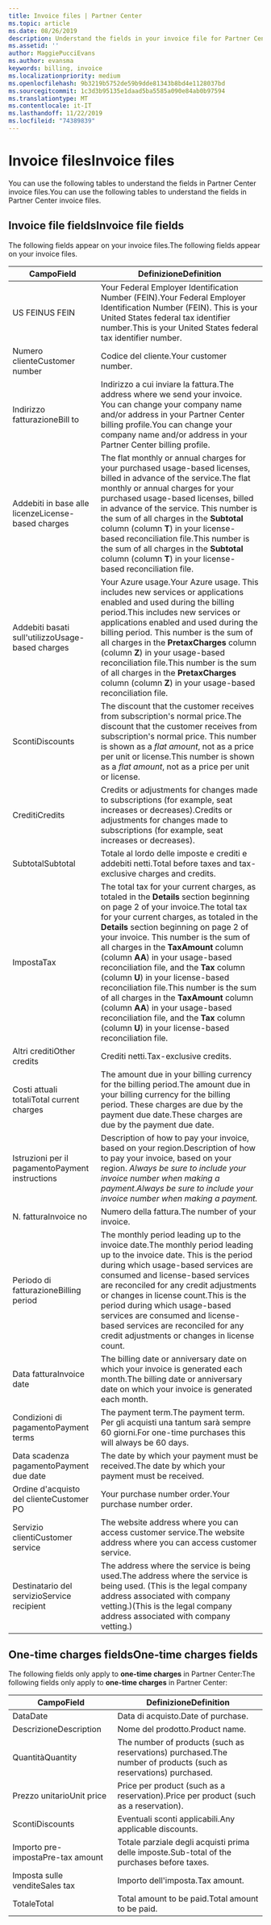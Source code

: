 ```yaml
---
title: Invoice files | Partner Center
ms.topic: article
ms.date: 08/26/2019
description: Understand the fields in your invoice file for Partner Center billing.
ms.assetid: ''
author: MaggiePucciEvans
ms.author: evansma
keywords: billing, invoice
ms.localizationpriority: medium
ms.openlocfilehash: 9b3219b5752de59b9dde81343b8bd4e1128037bd
ms.sourcegitcommit: 1c3d3b95135e1daad5ba5585a090e84ab0b97594
ms.translationtype: MT
ms.contentlocale: it-IT
ms.lasthandoff: 11/22/2019
ms.locfileid: "74389839"
---
```

# <a name="invoice-files"></a><span data-ttu-id="a90aa-104">Invoice files</span><span class="sxs-lookup"><span data-stu-id="a90aa-104">Invoice files</span></span>

<span data-ttu-id="a90aa-105">You can use the following tables to understand the fields in Partner Center invoice files.</span><span class="sxs-lookup"><span data-stu-id="a90aa-105">You can use the following tables to understand the fields in Partner Center invoice files.</span></span>

## <a name="invoice-file-fields"></a><span data-ttu-id="a90aa-106">Invoice file fields</span><span class="sxs-lookup"><span data-stu-id="a90aa-106">Invoice file fields</span></span>

<span data-ttu-id="a90aa-107">The following fields appear on your invoice files.</span><span class="sxs-lookup"><span data-stu-id="a90aa-107">The following fields appear on your invoice files.</span></span>

| <span data-ttu-id="a90aa-108">Campo</span><span class="sxs-lookup"><span data-stu-id="a90aa-108">Field</span></span> | <span data-ttu-id="a90aa-109">Definizione</span><span class="sxs-lookup"><span data-stu-id="a90aa-109">Definition</span></span> |
| ----- | ---------- |
| <span data-ttu-id="a90aa-110">US FEIN</span><span class="sxs-lookup"><span data-stu-id="a90aa-110">US FEIN</span></span> | <span data-ttu-id="a90aa-111">Your Federal Employer Identification Number (FEIN).</span><span class="sxs-lookup"><span data-stu-id="a90aa-111">Your Federal Employer Identification Number (FEIN).</span></span> <span data-ttu-id="a90aa-112">This is your United States federal tax identifier number.</span><span class="sxs-lookup"><span data-stu-id="a90aa-112">This is your United States federal tax identifier number.</span></span> |
| <span data-ttu-id="a90aa-113">Numero cliente</span><span class="sxs-lookup"><span data-stu-id="a90aa-113">Customer number</span></span> | <span data-ttu-id="a90aa-114">Codice del cliente.</span><span class="sxs-lookup"><span data-stu-id="a90aa-114">Your customer number.</span></span> |
| <span data-ttu-id="a90aa-115">Indirizzo fatturazione</span><span class="sxs-lookup"><span data-stu-id="a90aa-115">Bill to</span></span> | <span data-ttu-id="a90aa-116">Indirizzo a cui inviare la fattura.</span><span class="sxs-lookup"><span data-stu-id="a90aa-116">The address where we send your invoice.</span></span> <span data-ttu-id="a90aa-117">You can change your company name and/or address in your Partner Center billing profile.</span><span class="sxs-lookup"><span data-stu-id="a90aa-117">You can change your company name and/or address in your Partner Center billing profile.</span></span> |
| <span data-ttu-id="a90aa-118">Addebiti in base alle licenze</span><span class="sxs-lookup"><span data-stu-id="a90aa-118">License-based charges</span></span> | <span data-ttu-id="a90aa-119">The flat monthly or annual charges for your purchased usage-based licenses, billed in advance of the service.</span><span class="sxs-lookup"><span data-stu-id="a90aa-119">The flat monthly or annual charges for your purchased usage-based licenses, billed in advance of the service.</span></span> <span data-ttu-id="a90aa-120">This number is the sum of all charges in the **Subtotal** column (column **T**) in your license-based reconciliation file.</span><span class="sxs-lookup"><span data-stu-id="a90aa-120">This number is the sum of all charges in the **Subtotal** column (column **T**) in your license-based reconciliation file.</span></span> |
| <span data-ttu-id="a90aa-121">Addebiti basati sull'utilizzo</span><span class="sxs-lookup"><span data-stu-id="a90aa-121">Usage-based charges</span></span> | <span data-ttu-id="a90aa-122">Your Azure usage.</span><span class="sxs-lookup"><span data-stu-id="a90aa-122">Your Azure usage.</span></span> <span data-ttu-id="a90aa-123">This includes new services or applications enabled and used during the billing period.</span><span class="sxs-lookup"><span data-stu-id="a90aa-123">This includes new services or applications enabled and used during the billing period.</span></span> <span data-ttu-id="a90aa-124">This number is the sum of all charges in the **PretaxCharges** column (column **Z**) in your usage-based reconciliation file.</span><span class="sxs-lookup"><span data-stu-id="a90aa-124">This number is the sum of all charges in the **PretaxCharges** column (column **Z**) in your usage-based reconciliation file.</span></span> |
| <span data-ttu-id="a90aa-125">Sconti</span><span class="sxs-lookup"><span data-stu-id="a90aa-125">Discounts</span></span> | <span data-ttu-id="a90aa-126">The discount that the customer receives from subscription's normal price.</span><span class="sxs-lookup"><span data-stu-id="a90aa-126">The discount that the customer receives from subscription's normal price.</span></span> <span data-ttu-id="a90aa-127">This number is shown as a *flat amount*, not as a price per unit or license.</span><span class="sxs-lookup"><span data-stu-id="a90aa-127">This number is shown as a *flat amount*, not as a price per unit or license.</span></span> |
| <span data-ttu-id="a90aa-128">Crediti</span><span class="sxs-lookup"><span data-stu-id="a90aa-128">Credits</span></span> | <span data-ttu-id="a90aa-129">Credits or adjustments for changes made to subscriptions (for example, seat increases or decreases).</span><span class="sxs-lookup"><span data-stu-id="a90aa-129">Credits or adjustments for changes made to subscriptions (for example, seat increases or decreases).</span></span> |
| <span data-ttu-id="a90aa-130">Subtotal</span><span class="sxs-lookup"><span data-stu-id="a90aa-130">Subtotal</span></span> | <span data-ttu-id="a90aa-131">Totale al lordo delle imposte e crediti e addebiti netti.</span><span class="sxs-lookup"><span data-stu-id="a90aa-131">Total before taxes and tax-exclusive charges and credits.</span></span> |
| <span data-ttu-id="a90aa-132">Imposta</span><span class="sxs-lookup"><span data-stu-id="a90aa-132">Tax</span></span> | <span data-ttu-id="a90aa-133">The total tax for your current charges, as totaled in the **Details** section beginning on page 2 of your invoice.</span><span class="sxs-lookup"><span data-stu-id="a90aa-133">The total tax for your current charges, as totaled in the **Details** section beginning on page 2 of your invoice.</span></span> <span data-ttu-id="a90aa-134">This number is the sum of all charges in the **TaxAmount** column (column **AA**) in your usage-based reconciliation file, and the **Tax** column (column **U**) in your license-based reconciliation file.</span><span class="sxs-lookup"><span data-stu-id="a90aa-134">This number is the sum of all charges in the **TaxAmount** column (column **AA**) in your usage-based reconciliation file, and the **Tax** column (column **U**) in your license-based reconciliation file.</span></span> |
| <span data-ttu-id="a90aa-135">Altri crediti</span><span class="sxs-lookup"><span data-stu-id="a90aa-135">Other credits</span></span> | <span data-ttu-id="a90aa-136">Crediti netti.</span><span class="sxs-lookup"><span data-stu-id="a90aa-136">Tax-exclusive credits.</span></span> |
| <span data-ttu-id="a90aa-137">Costi attuali totali</span><span class="sxs-lookup"><span data-stu-id="a90aa-137">Total current charges</span></span> | <span data-ttu-id="a90aa-138">The amount due in your billing currency for the billing period.</span><span class="sxs-lookup"><span data-stu-id="a90aa-138">The amount due in your billing currency for the billing period.</span></span> <span data-ttu-id="a90aa-139">These charges are due by the payment due date.</span><span class="sxs-lookup"><span data-stu-id="a90aa-139">These charges are due by the payment due date.</span></span> |
| <span data-ttu-id="a90aa-140">Istruzioni per il pagamento</span><span class="sxs-lookup"><span data-stu-id="a90aa-140">Payment instructions</span></span> | <span data-ttu-id="a90aa-141">Description of how to pay your invoice, based on your region.</span><span class="sxs-lookup"><span data-stu-id="a90aa-141">Description of how to pay your invoice, based on your region.</span></span> <span data-ttu-id="a90aa-142">*Always be sure to include your invoice number when making a payment.*</span><span class="sxs-lookup"><span data-stu-id="a90aa-142">*Always be sure to include your invoice number when making a payment.*</span></span> |
| <span data-ttu-id="a90aa-143">N. fattura</span><span class="sxs-lookup"><span data-stu-id="a90aa-143">Invoice no</span></span> | <span data-ttu-id="a90aa-144">Numero della fattura.</span><span class="sxs-lookup"><span data-stu-id="a90aa-144">The number of your invoice.</span></span> |
| <span data-ttu-id="a90aa-145">Periodo di fatturazione</span><span class="sxs-lookup"><span data-stu-id="a90aa-145">Billing period</span></span> | <span data-ttu-id="a90aa-146">The monthly period leading up to the invoice date.</span><span class="sxs-lookup"><span data-stu-id="a90aa-146">The monthly period leading up to the invoice date.</span></span> <span data-ttu-id="a90aa-147">This is the period during which usage-based services are consumed and license-based services are reconciled for any credit adjustments or changes in license count.</span><span class="sxs-lookup"><span data-stu-id="a90aa-147">This is the period during which usage-based services are consumed and license-based services are reconciled for any credit adjustments or changes in license count.</span></span> |
| <span data-ttu-id="a90aa-148">Data fattura</span><span class="sxs-lookup"><span data-stu-id="a90aa-148">Invoice date</span></span> | <span data-ttu-id="a90aa-149">The billing date or anniversary date on which your invoice is generated each month.</span><span class="sxs-lookup"><span data-stu-id="a90aa-149">The billing date or anniversary date on which your invoice is generated each month.</span></span> |
| <span data-ttu-id="a90aa-150">Condizioni di pagamento</span><span class="sxs-lookup"><span data-stu-id="a90aa-150">Payment terms</span></span> | <span data-ttu-id="a90aa-151">The payment term.</span><span class="sxs-lookup"><span data-stu-id="a90aa-151">The payment term.</span></span> <span data-ttu-id="a90aa-152">Per gli acquisti una tantum sarà sempre 60 giorni.</span><span class="sxs-lookup"><span data-stu-id="a90aa-152">For one-time purchases this will always be 60 days.</span></span> |
| <span data-ttu-id="a90aa-153">Data scadenza pagamento</span><span class="sxs-lookup"><span data-stu-id="a90aa-153">Payment due date</span></span> | <span data-ttu-id="a90aa-154">The date by which your payment must be received.</span><span class="sxs-lookup"><span data-stu-id="a90aa-154">The date by which your payment must be received.</span></span> |
| <span data-ttu-id="a90aa-155">Ordine d'acquisto del cliente</span><span class="sxs-lookup"><span data-stu-id="a90aa-155">Customer PO</span></span> | <span data-ttu-id="a90aa-156">Your purchase number order.</span><span class="sxs-lookup"><span data-stu-id="a90aa-156">Your purchase number order.</span></span> |
| <span data-ttu-id="a90aa-157">Servizio clienti</span><span class="sxs-lookup"><span data-stu-id="a90aa-157">Customer service</span></span> | <span data-ttu-id="a90aa-158">The website address where you can access customer service.</span><span class="sxs-lookup"><span data-stu-id="a90aa-158">The website address where you can access customer service.</span></span> |
| <span data-ttu-id="a90aa-159">Destinatario del servizio</span><span class="sxs-lookup"><span data-stu-id="a90aa-159">Service recipient</span></span> | <span data-ttu-id="a90aa-160">The address where the service is being used.</span><span class="sxs-lookup"><span data-stu-id="a90aa-160">The address where the service is being used.</span></span> <span data-ttu-id="a90aa-161">(This is the legal company address associated with company vetting.)</span><span class="sxs-lookup"><span data-stu-id="a90aa-161">(This is the legal company address associated with company vetting.)</span></span> |

## <a name="one-time-charges-fields"></a><span data-ttu-id="a90aa-162">One-time charges fields</span><span class="sxs-lookup"><span data-stu-id="a90aa-162">One-time charges fields</span></span>

<span data-ttu-id="a90aa-163">The following fields only apply to **one-time charges** in Partner Center:</span><span class="sxs-lookup"><span data-stu-id="a90aa-163">The following fields only apply to **one-time charges** in Partner Center:</span></span>

| <span data-ttu-id="a90aa-164">Campo</span><span class="sxs-lookup"><span data-stu-id="a90aa-164">Field</span></span> | <span data-ttu-id="a90aa-165">Definizione</span><span class="sxs-lookup"><span data-stu-id="a90aa-165">Definition</span></span> |
| ----- | ---------- |
| <span data-ttu-id="a90aa-166">Data</span><span class="sxs-lookup"><span data-stu-id="a90aa-166">Date</span></span> | <span data-ttu-id="a90aa-167">Data di acquisto.</span><span class="sxs-lookup"><span data-stu-id="a90aa-167">Date of purchase.</span></span> |
| <span data-ttu-id="a90aa-168">Descrizione</span><span class="sxs-lookup"><span data-stu-id="a90aa-168">Description</span></span> | <span data-ttu-id="a90aa-169">Nome del prodotto.</span><span class="sxs-lookup"><span data-stu-id="a90aa-169">Product name.</span></span> |
| <span data-ttu-id="a90aa-170">Quantità</span><span class="sxs-lookup"><span data-stu-id="a90aa-170">Quantity</span></span> | <span data-ttu-id="a90aa-171">The number of products (such as reservations) purchased.</span><span class="sxs-lookup"><span data-stu-id="a90aa-171">The number of products (such as reservations) purchased.</span></span> |
| <span data-ttu-id="a90aa-172">Prezzo unitario</span><span class="sxs-lookup"><span data-stu-id="a90aa-172">Unit price</span></span> | <span data-ttu-id="a90aa-173">Price per product (such as a reservation).</span><span class="sxs-lookup"><span data-stu-id="a90aa-173">Price per product (such as a reservation).</span></span> |
| <span data-ttu-id="a90aa-174">Sconti</span><span class="sxs-lookup"><span data-stu-id="a90aa-174">Discounts</span></span> | <span data-ttu-id="a90aa-175">Eventuali sconti applicabili.</span><span class="sxs-lookup"><span data-stu-id="a90aa-175">Any applicable discounts.</span></span> |
| <span data-ttu-id="a90aa-176">Importo pre-imposta</span><span class="sxs-lookup"><span data-stu-id="a90aa-176">Pre-tax amount</span></span> | <span data-ttu-id="a90aa-177">Totale parziale degli acquisti prima delle imposte.</span><span class="sxs-lookup"><span data-stu-id="a90aa-177">Sub-total of the purchases before taxes.</span></span> |
| <span data-ttu-id="a90aa-178">Imposta sulle vendite</span><span class="sxs-lookup"><span data-stu-id="a90aa-178">Sales tax</span></span> | <span data-ttu-id="a90aa-179">Importo dell'imposta.</span><span class="sxs-lookup"><span data-stu-id="a90aa-179">Tax amount.</span></span> |
| <span data-ttu-id="a90aa-180">Totale</span><span class="sxs-lookup"><span data-stu-id="a90aa-180">Total</span></span> | <span data-ttu-id="a90aa-181">Total amount to be paid.</span><span class="sxs-lookup"><span data-stu-id="a90aa-181">Total amount to be paid.</span></span> |
